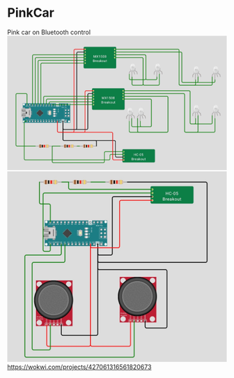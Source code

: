 # PinkCar
Pink car on Bluetooth control
![Pink car image](PinkCaR.jpeg)
![Bluetooth control image](bluetooth.jpeg)
https://wokwi.com/projects/427061316561820673